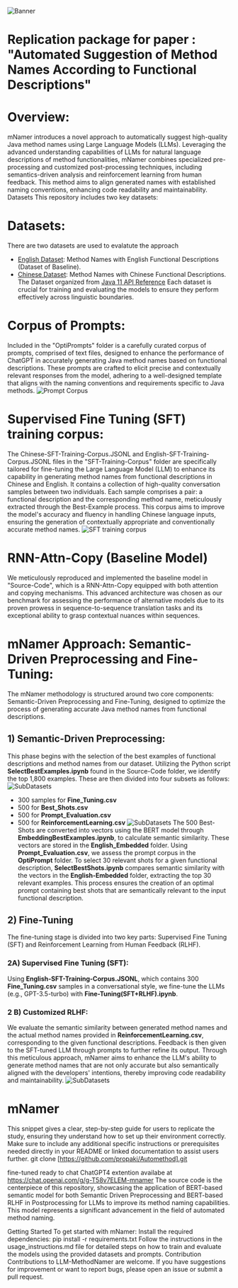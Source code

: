 ![Banner](Mnamer.png)
# Replication package for paper : "Automated Suggestion of Method Names According to Functional Descriptions"

# Overview:
mNamer introduces a novel approach to automatically suggest high-quality Java method names using Large Language Models (LLMs). Leveraging the advanced understanding capabilities of LLMs for natural language descriptions of method functionalities, mNamer combines specialized pre-processing and customized post-processing techniques, including semantics-driven analysis and reinforcement learning from human feedback. This method aims to align generated names with established naming conventions, enhancing code readability and maintainability.
Datasets
This repository includes two key datasets:
# Datasets:
There are two datasets are used to evalatute the approach
- [English Dataset](https://github.com/propaki/Automethod/tree/main/EnglishDataset): Method Names with English Functional Descriptions (Dataset of Baseline).
- [Chinese Dataset](https://github.com/propaki/Automethod/tree/main/ChineseDataset): Method Names with Chinese Functional Descriptions. The Dataset organized from [Java 11 API Reference](https://www.apiref.com/java11-zh/java.base/module-summary.html)
Each dataset is crucial for training and evaluating the models to ensure they perform effectively across linguistic boundaries.
# Corpus of Prompts: 
Included in the "OptiPrompts" folder is a carefully curated corpus of prompts, comprised of text files, designed to enhance the performance of ChatGPT in accurately generating Java method names based on functional descriptions. These prompts are crafted to elicit precise and contextually relevant responses from the model, adhering to a well-designed template that aligns with the naming conventions and requirements specific to Java methods.
![Prompt Corpus](Optiprompts.PNG)
# Supervised Fine Tuning (SFT) training corpus:
The Chinese-SFT-Training-Corpus.JSONL and English-SFT-Training-Corpus.JSONL files in the "SFT-Training-Corpus" folder are specifically tailored for fine-tuning the Large Language Model (LLM) to enhance its capability in generating method names from functional descriptions in Chinese and English. It contains a collection of high-quality conversation samples between two individuals. Each sample comprises a pair: a functional description and the corresponding method name, meticulously extracted through the Best-Example process. This corpus aims to improve the model's accuracy and fluency in handling Chinese language inputs, ensuring the generation of contextually appropriate and conventionally accurate method names.
![SFT training corpus](SFTcorpus.PNG)
# RNN-Attn-Copy (Baseline Model)
We meticulously reproduced and implemented the baseline model in "Source-Code", which is a RNN-Attn-Copy equipped with both attention and copying mechanisms. This advanced architecture was chosen as our benchmark for assessing the performance of alternative models due to its proven prowess in sequence-to-sequence translation tasks and its exceptional ability to grasp contextual nuances within sequences.
# mNamer Approach: Semantic-Driven Preprocessing and Fine-Tuning:
The mNamer methodology is structured around two core components:
Semantic-Driven Preprocessing and Fine-Tuning, designed to optimize the process of generating accurate Java method names from functional descriptions.
## 1) Semantic-Driven Preprocessing:
This phase begins with the selection of the best examples of functional descriptions and method names from our dataset. Utilizing the Python script **SelectBestExamples.ipynb** found in the Source-Code folder, we identify the top 1,800 examples. These are then divided into four subsets as follows:
![SubDatasets](SubDataset.PNG)

- 300 samples for **Fine_Tuning.csv**
- 500 for **Best_Shots.csv**
- 500 for **Prompt_Evaluation.csv**
- 500 for **ReinforcementLearning.csv**
![SubDatasets](PromptEngineering.PNG)
The 500 Best-Shots are converted into vectors using the BERT model through **EmbeddingBestExamples.ipynb**, to calculate semantic similarity. These vectors are stored in the **English_Embedded** folder.
Using **Prompt_Evaluation.csv**, we assess the prompt corpus in the **OptiPrompt** folder. To select 30 relevant shots for a given functional description, **SelectBestShots.ipynb** compares semantic similarity with the vectors in the **English-Embedded** folder, extracting the top 30 relevant examples. This process ensures the creation of an optimal prompt containing best shots that are semantically relevant to the input functional description.
## 2) Fine-Tuning
The fine-tuning stage is divided into two key parts: Supervised Fine Tuning (SFT) and Reinforcement Learning from Human Feedback (RLHF).

### 2A) Supervised Fine Tuning (SFT): 
Using **English-SFT-Training-Corpus.JSONL**, which contains 300 **Fine_Tuning.csv** samples in a conversational style, we fine-tune the LLMs (e.g., GPT-3.5-turbo) with **Fine-Tuning(SFT+RLHF).ipynb**.
### 2 B) Customized RLHF:
We evaluate the semantic similarity between generated method names and the actual method names provided in **ReinforcementLearning.csv**, corresponding to the given functional descriptions. Feedback is then given to the SFT-tuned LLM through prompts to further refine its output.
Through this meticulous approach, mNamer aims to enhance the LLM's ability to generate method names that are not only accurate but also semantically aligned with the developers' intentions, thereby improving code readability and maintainability.
![SubDatasets](RLHF.PNG)
# mNamer

This snippet gives a clear, step-by-step guide for users to replicate the study, ensuring they understand how to set up their environment correctly. Make sure to include any additional specific instructions or prerequisites needed directly in your README or linked documentation to assist users further.
git clone [https://github.com/propaki/Automethod].git

fine-tuned ready to chat ChatGPT4 extention availabe at https://chat.openai.com/g/g-T58v7ELEM-mnamer
The source code is the centerpiece of this repository, showcasing the application of BERT-based semantic model for both Semantic Driven Preprocessing and BERT-based RLHF in Postprocessing for LLMs to improve its method naming capabilities. This model represents a significant advancement in the field of automated method naming.

Getting Started
To get started with mNamer:
Install the required dependencies: pip install -r requirements.txt
Follow the instructions in the usage_instructions.md file for detailed steps on how to train and evaluate the models using the provided datasets and prompts.
Contribution
Contributions to LLM-MethodNamer are welcome. If you have suggestions for improvement or want to report bugs, please open an issue or submit a pull request.
